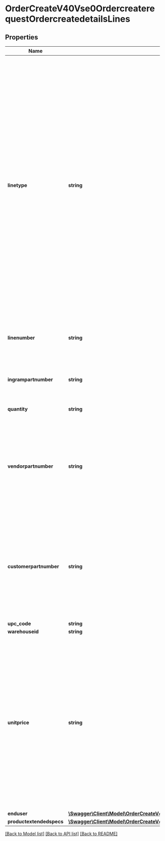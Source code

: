 # OrderCreateV40Vse0OrdercreaterequestOrdercreatedetailsLines

## Properties
Name | Type | Description | Notes
------------ | ------------- | ------------- | -------------
**linetype** | **string** | Values are “P” for product or “C” for comments. This can be left blank when ordering product and a “P” will be assumed.  If you are adding a COMMENT, then this value must be “C”.  Extended spec for comments:   Attribute Name: “commenttext” Attribute Value: “thank you for the order”  To make the comment invisible to the packing slip place “///” in front of the comment in the Attribute Value field.  This will allow the Ingram sales rep to see the comment on the order but will not forward on to shipping documents. | [optional] 
**linenumber** | **string** | This is used when a partner wants to use their own line number. Can be left blank. | [optional] 
**ingrampartnumber** | **string** | This is the Ingram sku number to be used for placing an order. | 
**quantity** | **string** | The quantity that is to be ordered. | 
**vendorpartnumber** | **string** | The Manufacturer part number. Can be used to place an order instead of the Ingram sku.  If there are multiple Ingram part numbers to one vendor part number.  The order will be rejected. | [optional] 
**customerpartnumber** | **string** | This is the Customers unique part numbers that must be crossed referenced to the Ingram Micro Sku before it can be used.  Please contact your sales rep for additional information on how to set this up. | [optional] 
**upc_code** | **string** |  | [optional] 
**warehouseid** | **string** |  | [optional] 
**unitprice** | **string** | This is a requested price from the customer. Pre-approval is necessary before using this feature.  A methodology called price variance to manage requested pricing needs to be setup in advance by your sales rep.  If unit price is provided without this advanced setup the unit price will be ignored and standard Ingram Micro pricing will apply. | [optional] 
**enduser** | [**\Swagger\Client\Model\OrderCreateV40Vse0OrdercreaterequestOrdercreatedetailsEnduser**](OrderCreateV40Vse0OrdercreaterequestOrdercreatedetailsEnduser.md) |  | [optional] 
**productextendedspecs** | [**\Swagger\Client\Model\OrderCreateV40Vse0OrdercreaterequestOrdercreatedetailsProductextendedspecs**](OrderCreateV40Vse0OrdercreaterequestOrdercreatedetailsProductextendedspecs.md) |  | [optional] 

[[Back to Model list]](../../README.md#documentation-for-models) [[Back to API list]](../../README.md#documentation-for-api-endpoints) [[Back to README]](../../README.md)

